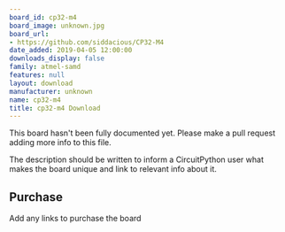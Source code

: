 ```yaml
---
board_id: cp32-m4
board_image: unknown.jpg
board_url:
- https://github.com/siddacious/CP32-M4
date_added: 2019-04-05 12:00:00
downloads_display: false
family: atmel-samd
features: null
layout: download
manufacturer: unknown
name: cp32-m4
title: cp32-m4 Download
---
```


This board hasn't been fully documented yet. Please make a pull request adding more info to this file.

The description should be written to inform a CircuitPython user what makes the board unique and link to relevant info about it.

## Purchase
Add any links to purchase the board
